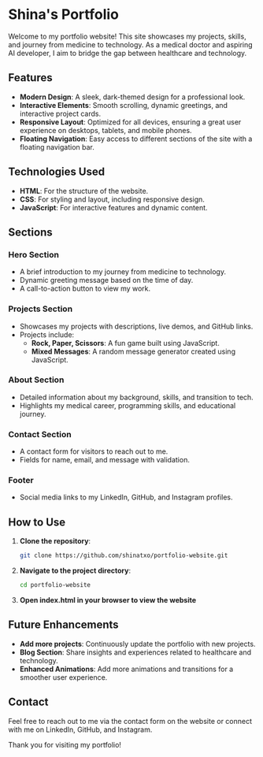 # Shina's Portfolio

Welcome to my portfolio website! This site showcases my projects, skills, and journey from medicine to technology. As a medical doctor and aspiring AI developer, I aim to bridge the gap between healthcare and technology.

## Features

- **Modern Design**: A sleek, dark-themed design for a professional look.
- **Interactive Elements**: Smooth scrolling, dynamic greetings, and interactive project cards.
- **Responsive Layout**: Optimized for all devices, ensuring a great user experience on desktops, tablets, and mobile phones.
- **Floating Navigation**: Easy access to different sections of the site with a floating navigation bar.

## Technologies Used

- **HTML**: For the structure of the website.
- **CSS**: For styling and layout, including responsive design.
- **JavaScript**: For interactive features and dynamic content.

## Sections

### Hero Section

- A brief introduction to my journey from medicine to technology.
- Dynamic greeting message based on the time of day.
- A call-to-action button to view my work.

### Projects Section

- Showcases my projects with descriptions, live demos, and GitHub links.
- Projects include:
  - **Rock, Paper, Scissors**: A fun game built using JavaScript.
  - **Mixed Messages**: A random message generator created using JavaScript.

### About Section

- Detailed information about my background, skills, and transition to tech.
- Highlights my medical career, programming skills, and educational journey.

### Contact Section

- A contact form for visitors to reach out to me.
- Fields for name, email, and message with validation.

### Footer

- Social media links to my LinkedIn, GitHub, and Instagram profiles.

## How to Use

1. **Clone the repository**:
   ```bash
   git clone https://github.com/shinatxo/portfolio-website.git

2. **Navigate to the project directory**:
    ```bash
    cd portfolio-website

3. **Open index.html in your browser to view the website**

## Future Enhancements

- **Add more projects**: Continuously update the portfolio with new projects.
- **Blog Section**: Share insights and experiences related to healthcare and technology.
- **Enhanced Animations**: Add more animations and transitions for a smoother user experience.

## Contact

Feel free to reach out to me via the contact form on the website or connect with me on LinkedIn, GitHub, and Instagram.

Thank you for visiting my portfolio!
